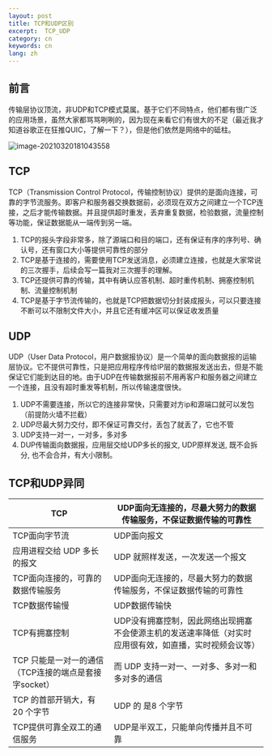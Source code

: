 ```yaml
---
layout: post
title: TCP和UDP区别
excerpt:  TCP_UDP
category: cn
keywords: cn
lang: zh
---
```


## 	前言

传输层协议顶流，非UDP和TCP模式莫属。基于它们不同特点，他们都有很广泛的应用场景，虽然大家都骂骂咧咧的，因为现在来看它们有很大的不足（最近我才知道谷歌正在狂推QUIC，了解一下？），但是他们依然是网络中的砥柱。

![image-20210320181043558](https://mypicgogo.oss-cn-hangzhou.aliyuncs.com/tuchuang20210320181043.png)

## TCP

TCP（Transmission Control Protocol，传输控制协议）提供的是面向连接，可靠的字节流服务。即客户和服务器交换数据前，必须现在双方之间建立一个TCP连接，之后才能传输数据。并且提供超时重发，丢弃重复数据，检验数据，流量控制等功能，保证数据能从一端传到另一端。

1. TCP的报头字段非常多，除了源端口和目的端口，还有保证有序的序列号、确认号，还有窗口大小等提供可靠性的部分
2. TCP是基于连接的，需要使用TCP发送消息，必须建立连接，也就是大家常说的三次握手，后续会写一篇我对三次握手的理解。
3. TCP还提供可靠的传输，其中有确认应答机制、超时重传机制、拥塞控制机制、流量控制机制
4. TCP是基于字节流传输的，也就是TCP把数据切分封装成报头，可以只要连接不断可以不限制文件大小，并且它还有缓冲区可以保证收发质量

## UDP

UDP（User Data Protocol，用户数据报协议）是一个简单的面向数据报的运输层协议。它不提供可靠性，只是把应用程序传给IP层的数据报发送出去，但是不能保证它们能到达目的地。由于UDP在传输数据报前不用再客户和服务器之间建立一个连接，且没有超时重发等机制，所以传输速度很快。

1. UDP不需要连接，所以它的连接非常快，只需要对方ip和源端口就可以发包（前提防火墙不拦截）
2. UDP尽最大努力交付，即不保证可靠交付，丢包了就丢了，它也不管
3. UDP支持一对一，一对多，多对多
4. DUP传输面向数据报，应用层交给UDP多长的报文, UDP原样发送, 既不会拆分, 也不会合并，有大小限制。

## TCP和UDP异同

| TCP                                                   | UDP面向无连接的，尽最大努力的数据传输服务，不保证数据传输的可靠性 |
| ----------------------------------------------------- | ------------------------------------------------------------ |
| TCP面向字节流                                         | UDP面向报文                                                  |
| 应用进程交给 UDP 多长的报文                           | UDP 就照样发送，一次发送一个报文                             |
| TCP面向连接的，可靠的数据传输服务                     | UDP面向无连接的，尽最大努力的数据传输服务，不保证数据传输的可靠性 |
| TCP数据传输慢                                         | UDP数据传输快                                                |
| TCP有拥塞控制                                         | UDP没有拥塞控制，因此网络出现拥塞不会使源主机的发送速率降低（对实时应用很有效，如直播，实时视频会议等） |
| TCP 只能是一对一的通信（TCP连接的端点是套接字socket） | 而 UDP 支持一对一、一对多、多对一和多对多的通信              |
| TCP 的首部开销大，有 20 个字节                        | UDP 的 是8 个字节                                            |
| TCP提供可靠全双工的通信服务                           | UDP是半双工，只能单向传播并且不可靠                          |

